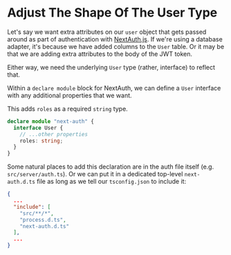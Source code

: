 # Adjust The Shape Of The User Type

Let's say we want extra attributes on our `user` object that gets passed around
as part of authentication with [NextAuth.js](https://next-auth.js.org/). If
we're using a database adapter, it's because we have added columns to the
`User` table. Or it may be that we are adding extra attributes to the body of
the JWT token.

Either way, we need the underlying `User` type (rather, interface) to reflect
that.

Within a `declare module` block for NextAuth, we can define a `User` interface
with any additional properties that we want.

This adds `roles` as a required `string` type.

```typescript
declare module "next-auth" {
  interface User {
    // ...other properties
    roles: string;
  }
}
```

Some natural places to add this declaration are in the auth file itself (e.g.
`src/server/auth.ts`). Or we can put it in a dedicated top-level
`next-auth.d.ts` file as long as we tell our `tsconfig.json` to include it:

```json
{
  ...
  "include": [
    "src/**/*",
    "process.d.ts",
    "next-auth.d.ts"
  ],
  ...
}
```
